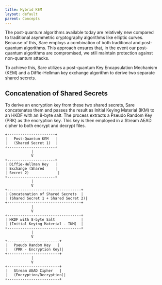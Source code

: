 ```yaml
---
title: Hybrid KEM
layout: default
parent: Concepts
---
```


The post-quantum algorithms available today are relatively new compared to traditional asymmetric cryptography algorithms like elliptic curves. Because of this, Sare employs a combination of both traditional and post-quantum algorithms. This approach ensures that, in the event our post-quantum algorithms are compromised, we still maintain protection against non-quantum attacks.

To achieve this, Sare utilizes a post-quantum Key Encapsulation Mechanism (KEM) and a Diffie-Hellman key exchange algorithm to derive two separate shared secrets.

## Concatenation of Shared Secrets

To derive an encryption key from these two shared secrets, Sare concatenates them and passes the result as Initial Keying Material (IKM) to an HKDF with an 8-byte salt. The process extracts a Pseudo Random Key (PRK) as the encryption key. This key is then employed in a Stream AEAD cipher to both encrypt and decrypt files.

```
+----------------------+
|   Post-Quantum KEM   |
|   (Shared Secret 1)  |
+----------------------+
            |
            V
+----------------------+
| Diffie-Hellman Key   |
| Exchange (Shared     |
| Secret 2)             |
+----------------------+
            |
            V
+----------------------------------+
| Concatenation of Shared Secrets  |
| (Shared Secret 1 + Shared Secret 2)|
+----------------------------------+
            |
            V
+----------------------------------+
| HKDF with 8-byte Salt            |
| (Initial Keying Material - IKM)  |
+----------------------------------+
            |
            V
+------------------------+
|   Pseudo Random Key   |
|   (PRK - Encryption Key)|
+------------------------+
            |
            V
+------------------------+
|   Stream AEAD Cipher   |
|   (Encryption/Decryption)|
+------------------------+

```

